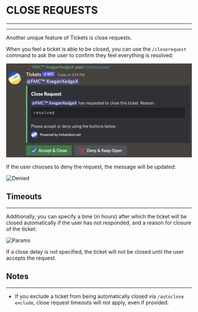 # CLOSE REQUESTS
***
***

Another unique feature of Tickets is close requests.

When you feel a ticket is able to be closed, you can use the `/closerequest` command to ask the user to confirm they feel everything is resolved:

![Close Request](../img/close_request.webp)

If the user chooses to deny the request, the message will be updated:

![Denied](../img/close_request_deny.webp)

## Timeouts
***

Additionally, you can specify a time (in hours) after which the ticket will be closed automatically if the user has not responded, and a reason for closure of the ticket:

![Params](../img/close_request_params.webp)

If a close delay is not specified, the ticket will not be closed until the user accepts the request.

## Notes
***

- If you exclude a ticket from being automatically closed via `/autoclose exclude`, close request timeouts will not apply, even if provided.


